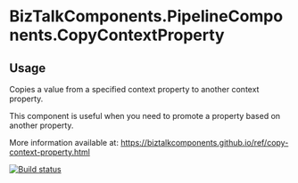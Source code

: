 # BizTalkComponents.PipelineComponents.CopyContextProperty #
## Usage ##
Copies a value from a specified context property to another context property.

This component is useful when you need to promote a property based on another property.

More information available at:
https://biztalkcomponents.github.io/ref/copy-context-property.html

[![Build status](https://ci.appveyor.com/api/projects/status/github/BizTalkComponents/CopyContextProperty?branch=master)](https://ci.appveyor.com/api/projects/status/github/BizTalkComponents/CopyContextProperty/branch/master)
